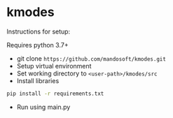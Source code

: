 # kmodes
Instructions for setup:

Requires python 3.7+
- git clone ```https://github.com/mandosoft/kmodes.git```  
- Setup virtual environment
- Set working directory to ```<user-path>/kmodes/src```
- Install libraries
```bash
pip install -r requirements.txt
```
- Run using main.py
